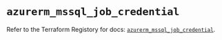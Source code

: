 # `azurerm_mssql_job_credential`

Refer to the Terraform Registory for docs: [`azurerm_mssql_job_credential`](https://www.terraform.io/docs/providers/azurerm/r/mssql_job_credential).
